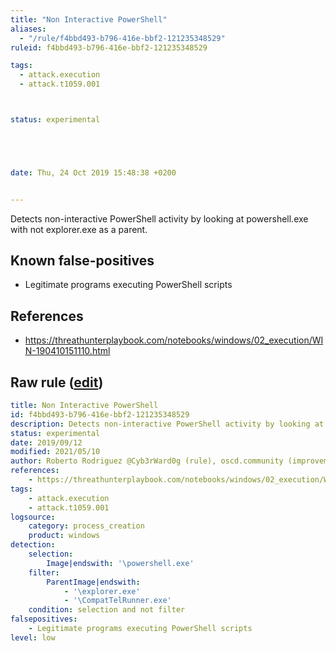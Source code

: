```yaml
---
title: "Non Interactive PowerShell"
aliases:
  - "/rule/f4bbd493-b796-416e-bbf2-121235348529"
ruleid: f4bbd493-b796-416e-bbf2-121235348529

tags:
  - attack.execution
  - attack.t1059.001



status: experimental





date: Thu, 24 Oct 2019 15:48:38 +0200


---
```


Detects non-interactive PowerShell activity by looking at powershell.exe with not explorer.exe as a parent.

<!--more-->


## Known false-positives

* Legitimate programs executing PowerShell scripts



## References

* https://threathunterplaybook.com/notebooks/windows/02_execution/WIN-190410151110.html


## Raw rule ([edit](https://github.com/SigmaHQ/sigma/edit/master/rules/windows/process_creation/proc_creation_win_non_interactive_powershell.yml))
```yaml
title: Non Interactive PowerShell
id: f4bbd493-b796-416e-bbf2-121235348529
description: Detects non-interactive PowerShell activity by looking at powershell.exe with not explorer.exe as a parent.
status: experimental
date: 2019/09/12
modified: 2021/05/10
author: Roberto Rodriguez @Cyb3rWard0g (rule), oscd.community (improvements)
references:
    - https://threathunterplaybook.com/notebooks/windows/02_execution/WIN-190410151110.html
tags:
    - attack.execution
    - attack.t1059.001
logsource:
    category: process_creation
    product: windows
detection:
    selection:
        Image|endswith: '\powershell.exe'
    filter:
        ParentImage|endswith: 
            - '\explorer.exe'
            - '\CompatTelRunner.exe'
    condition: selection and not filter
falsepositives:
    - Legitimate programs executing PowerShell scripts
level: low

```
